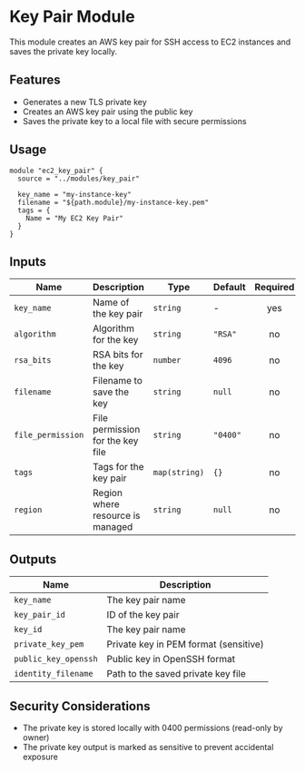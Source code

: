 # Key Pair Module

This module creates an AWS key pair for SSH access to EC2 instances and saves the private key locally.

## Features

- Generates a new TLS private key
- Creates an AWS key pair using the public key
- Saves the private key to a local file with secure permissions

## Usage

```hcl
module "ec2_key_pair" {
  source = "../modules/key_pair"

  key_name = "my-instance-key"
  filename = "${path.module}/my-instance-key.pem"
  tags = {
    Name = "My EC2 Key Pair"
  }
}
```

## Inputs

| Name              | Description                      | Type          | Default  | Required |
|-------------------|----------------------------------|---------------|----------|:--------:|
| `key_name`        | Name of the key pair             | `string`      | -        |   yes    |
| `algorithm`       | Algorithm for the key            | `string`      | `"RSA"`  |    no    |
| `rsa_bits`        | RSA bits for the key             | `number`      | `4096`   |    no    |
| `filename`        | Filename to save the key         | `string`      | `null`   |    no    |
| `file_permission` | File permission for the key file | `string`      | `"0400"` |    no    |
| `tags`            | Tags for the key pair            | `map(string)` | `{}`     |    no    |
| `region`          | Region where resource is managed | `string`      | `null`   |    no    |

## Outputs

| Name                 | Description                           |
|----------------------|---------------------------------------|
| `key_name`           | The key pair name                     |
| `key_pair_id`        | ID of the key pair                    |
| `key_id`             | The key pair name                     |
| `private_key_pem`    | Private key in PEM format (sensitive) |
| `public_key_openssh` | Public key in OpenSSH format          |
| `identity_filename`  | Path to the saved private key file    |

## Security Considerations

- The private key is stored locally with 0400 permissions (read-only by owner)
- The private key output is marked as sensitive to prevent accidental exposure